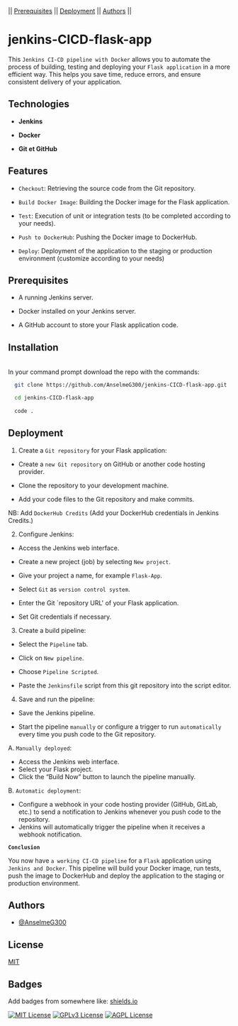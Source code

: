 || [Prerequisites](#prerequisites) ||
[Deployment](#deployment) ||
[Authors](#authors) ||


# jenkins-CICD-flask-app

This `Jenkins CI-CD pipeline with Docker` allows you to automate the process of building, testing and deploying your `Flask application` in a more efficient way. This helps you save time, reduce errors, and ensure consistent delivery of your application.


## Technologies

- **Jenkins**

- **Docker**

- **Git et GitHub**


## Features


- `Checkout`: Retrieving the source code from the Git repository.

- `Build Docker Image`: Building the Docker image for the Flask application.

- `Test`: Execution of unit or integration tests (to be completed according to your needs).

- `Push to DockerHub`: Pushing the Docker image to DockerHub.

- `Deploy`: Deployment of the application to the staging or production environment (customize according to your needs)



## Prerequisites


- A running Jenkins server.
  
- Docker installed on your Jenkins server.
  
- A GitHub account to store your Flask application code.

  
## Installation


\
In your command prompt download the repo with the commands:
```bash
  git clone https://github.com/AnselmeG300/jenkins-CICD-flask-app.git

  cd jenkins-CICD-flask-app
  
  code . 
```

    
## Deployment


1. Create a `Git repository` for your Flask application:

 - Create a `new Git repository` on GitHub or another code hosting provider.

 - Clone the repository to your development machine.

 - Add your code files to the Git repository and make commits.



NB: Add `DockerHub Credits` (Add your DockerHub credentials in Jenkins Credits.)


2. Configure Jenkins:

- Access the Jenkins web interface.

- Create a new project (job) by selecting `New project`.

- Give your project a name, for example `Flask-App`.

- Select `Git` as `version control system`.

- Enter the Git `repository URL' of your Flask application.

- Set Git credentials if necessary.


3. Create a build pipeline:

- Select the `Pipeline` tab.

- Click on `New pipeline`.

- Choose `Pipeline Scripted`.

- Paste the `Jenkinsfile` script from this git repository into the script editor.


4. Save and run the pipeline:

- Save the Jenkins pipeline.

- Start the pipeline `manually` or configure a trigger to run `automatically` every time you push code to the Git repository.

A. `Manually deployed`:
- Access the Jenkins web interface.
- Select your Flask project.
- Click the “Build Now” button to launch the pipeline manually.

B. `Automatic deployment`:
- Configure a webhook in your code hosting provider (GitHub, GitLab, etc.) to send a notification to Jenkins whenever you push code to the repository.
- Jenkins will automatically trigger the pipeline when it receives a webhook notification.

**```Conclusion```**

You now have `a working CI-CD pipeline` for a `Flask` ​​application using `Jenkins and Docker`. This pipeline will build your Docker image, run tests, push the image to DockerHub and deploy the application to the staging or production environment.

## Authors

- [@AnselmeG300](https://github.com/AnselmeG300/terraform-cloud.git)


## License

[MIT](https://choosealicense.com/licenses/mit/)


## Badges

Add badges from somewhere like: [shields.io](https://shields.io/)

[![MIT License](https://img.shields.io/badge/License-MIT-green.svg)](https://choosealicense.com/licenses/mit/)
[![GPLv3 License](https://img.shields.io/badge/License-GPL%20v3-yellow.svg)](https://opensource.org/licenses/)
[![AGPL License](https://img.shields.io/badge/license-AGPL-blue.svg)](http://www.gnu.org/licenses/agpl-3.0)
